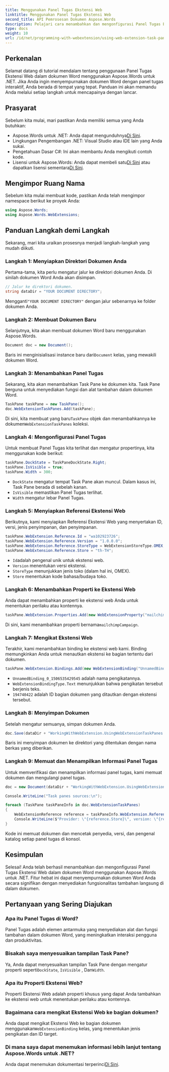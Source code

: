 ```yaml
---
title: Menggunakan Panel Tugas Ekstensi Web
linktitle: Menggunakan Panel Tugas Ekstensi Web
second_title: API Pemrosesan Dokumen Aspose.Words
description: Pelajari cara menambahkan dan mengonfigurasi Panel Tugas Ekstensi Web dalam dokumen Word menggunakan Aspose.Words untuk .NET dalam tutorial langkah demi langkah terperinci ini.
type: docs
weight: 10
url: /id/net/programming-with-webextension/using-web-extension-task-panes/
---
```

## Perkenalan

Selamat datang di tutorial mendalam tentang penggunaan Panel Tugas Ekstensi Web dalam dokumen Word menggunakan Aspose.Words untuk .NET. Jika Anda ingin menyempurnakan dokumen Word dengan panel tugas interaktif, Anda berada di tempat yang tepat. Panduan ini akan memandu Anda melalui setiap langkah untuk mencapainya dengan lancar.

## Prasyarat

Sebelum kita mulai, mari pastikan Anda memiliki semua yang Anda butuhkan:

-  Aspose.Words untuk .NET: Anda dapat mengunduhnya[Di Sini](https://releases.aspose.com/words/net/).
- Lingkungan Pengembangan .NET: Visual Studio atau IDE lain yang Anda sukai.
- Pengetahuan Dasar C#: Ini akan membantu Anda mengikuti contoh kode.
-  Lisensi untuk Aspose.Words: Anda dapat membeli satu[Di Sini](https://purchase.aspose.com/buy) atau dapatkan lisensi sementara[Di Sini](https://purchase.aspose.com/temporary-license/).

## Mengimpor Ruang Nama

Sebelum kita mulai membuat kode, pastikan Anda telah mengimpor namespace berikut ke proyek Anda:

```csharp
using Aspose.Words;
using Aspose.Words.WebExtensions;
```

## Panduan Langkah demi Langkah

Sekarang, mari kita uraikan prosesnya menjadi langkah-langkah yang mudah diikuti.

### Langkah 1: Menyiapkan Direktori Dokumen Anda

Pertama-tama, kita perlu mengatur jalur ke direktori dokumen Anda. Di sinilah dokumen Word Anda akan disimpan.

```csharp
// Jalur ke direktori dokumen.
string dataDir = "YOUR DOCUMENT DIRECTORY";
```

 Mengganti`"YOUR DOCUMENT DIRECTORY"` dengan jalur sebenarnya ke folder dokumen Anda.

### Langkah 2: Membuat Dokumen Baru

Selanjutnya, kita akan membuat dokumen Word baru menggunakan Aspose.Words.

```csharp
Document doc = new Document();
```

 Baris ini menginisialisasi instance baru dari`Document` kelas, yang mewakili dokumen Word.

### Langkah 3: Menambahkan Panel Tugas

Sekarang, kita akan menambahkan Task Pane ke dokumen kita. Task Pane berguna untuk menyediakan fungsi dan alat tambahan dalam dokumen Word.

```csharp
TaskPane taskPane = new TaskPane();
doc.WebExtensionTaskPanes.Add(taskPane);
```

 Di sini, kita membuat yang baru`TaskPane` objek dan menambahkannya ke dokumen`WebExtensionTaskPanes` koleksi.

### Langkah 4: Mengonfigurasi Panel Tugas

Untuk membuat Panel Tugas kita terlihat dan mengatur propertinya, kita menggunakan kode berikut:

```csharp
taskPane.DockState = TaskPaneDockState.Right;
taskPane.IsVisible = true;
taskPane.Width = 300;
```

- `DockState` mengatur tempat Task Pane akan muncul. Dalam kasus ini, Task Pane berada di sebelah kanan.
- `IsVisible` memastikan Panel Tugas terlihat.
- `Width` mengatur lebar Panel Tugas.

### Langkah 5: Menyiapkan Referensi Ekstensi Web

Berikutnya, kami menyiapkan Referensi Ekstensi Web yang menyertakan ID, versi, jenis penyimpanan, dan penyimpanan.

```csharp
taskPane.WebExtension.Reference.Id = "wa102923726";
taskPane.WebExtension.Reference.Version = "1.0.0.0";
taskPane.WebExtension.Reference.StoreType = WebExtensionStoreType.OMEX;
taskPane.WebExtension.Reference.Store = "th-TH";
```

- `Id`adalah pengenal unik untuk ekstensi web.
- `Version` menentukan versi ekstensi.
- `StoreType` menunjukkan jenis toko (dalam hal ini, OMEX).
- `Store` menentukan kode bahasa/budaya toko.

### Langkah 6: Menambahkan Properti ke Ekstensi Web

Anda dapat menambahkan properti ke ekstensi web Anda untuk menentukan perilaku atau kontennya.

```csharp
taskPane.WebExtension.Properties.Add(new WebExtensionProperty("mailchimpCampaign", "mailchimpCampaign"));
```

 Di sini, kami menambahkan properti bernama`mailchimpCampaign`.

### Langkah 7: Mengikat Ekstensi Web

Terakhir, kami menambahkan binding ke ekstensi web kami. Binding memungkinkan Anda untuk menautkan ekstensi ke bagian tertentu dari dokumen.

```csharp
taskPane.WebExtension.Bindings.Add(new WebExtensionBinding("UnnamedBinding_0_1506535429545", WebExtensionBindingType.Text, "194740422"));
```

- `UnnamedBinding_0_1506535429545` adalah nama pengikatannya.
- `WebExtensionBindingType.Text` menunjukkan bahwa pengikatan tersebut berjenis teks.
- `194740422` adalah ID bagian dokumen yang ditautkan dengan ekstensi tersebut.

### Langkah 8: Menyimpan Dokumen

Setelah mengatur semuanya, simpan dokumen Anda.

```csharp
doc.Save(dataDir + "WorkingWithWebExtension.UsingWebExtensionTaskPanes.docx");
```

Baris ini menyimpan dokumen ke direktori yang ditentukan dengan nama berkas yang diberikan.

### Langkah 9: Memuat dan Menampilkan Informasi Panel Tugas

Untuk memverifikasi dan menampilkan informasi panel tugas, kami memuat dokumen dan mengulangi panel tugas.

```csharp
doc = new Document(dataDir + "WorkingWithWebExtension.UsingWebExtensionTaskPanes.docx");

Console.WriteLine("Task panes sources:\n");

foreach (TaskPane taskPaneInfo in doc.WebExtensionTaskPanes)
{
    WebExtensionReference reference = taskPaneInfo.WebExtension.Reference;
    Console.WriteLine($"Provider: \"{reference.Store}\", version: \"{reference.Version}\", catalog identifier: \"{reference.Id}\";");
}
```

Kode ini memuat dokumen dan mencetak penyedia, versi, dan pengenal katalog setiap panel tugas di konsol.

## Kesimpulan

Selesai! Anda telah berhasil menambahkan dan mengonfigurasi Panel Tugas Ekstensi Web dalam dokumen Word menggunakan Aspose.Words untuk .NET. Fitur hebat ini dapat menyempurnakan dokumen Word Anda secara signifikan dengan menyediakan fungsionalitas tambahan langsung di dalam dokumen. 

## Pertanyaan yang Sering Diajukan

### Apa itu Panel Tugas di Word?
Panel Tugas adalah elemen antarmuka yang menyediakan alat dan fungsi tambahan dalam dokumen Word, yang meningkatkan interaksi pengguna dan produktivitas.

### Bisakah saya menyesuaikan tampilan Task Pane?
 Ya, Anda dapat menyesuaikan tampilan Task Pane dengan mengatur properti seperti`DockState`, `IsVisible` , Dan`Width`.

### Apa itu Properti Ekstensi Web?
Properti Ekstensi Web adalah properti khusus yang dapat Anda tambahkan ke ekstensi web untuk menentukan perilaku atau kontennya.

### Bagaimana cara mengikat Ekstensi Web ke bagian dokumen?
 Anda dapat mengikat Ekstensi Web ke bagian dokumen menggunakan`WebExtensionBinding` kelas, yang menentukan jenis pengikatan dan ID target.

### Di mana saya dapat menemukan informasi lebih lanjut tentang Aspose.Words untuk .NET?
 Anda dapat menemukan dokumentasi terperinci[Di Sini](https://reference.aspose.com/words/net/).